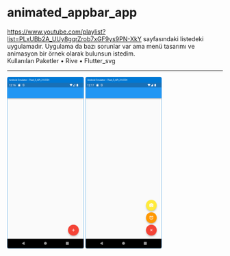 # animated_appbar_app

https://www.youtube.com/playlist?list=PLxUBb2A_UUy8gqrZrob7xGF9ys9PN-XkY sayfasındaki listedeki uygulamadır.
Uygulama da bazı sorunlar var ama menü tasarımı ve animasyon bir örnek olarak bulunsun istedim.
<BR>
Kullanılan Paketler
•	Rive
•	Flutter_svg
<HR>
<img src="https://github.com/VedatBiner/flutter-codes/blob/master/animated_fab/screen_shots/img-01.png" height="400em"/>
<img src="https://github.com/VedatBiner/flutter-codes/blob/master/animated_fab/screen_shots/img-02.png" height="400em"/>